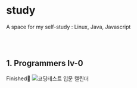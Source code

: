 # study
A space for my self-study : Linux, Java, Javascript

<br>
<br>

## 1. Programmers lv-0
Finished🙌
![코딩테스트 입문 캘린더](https://user-images.githubusercontent.com/97834419/204081556-400642ae-5884-4c8a-8b39-035e9d7db2fe.png)
